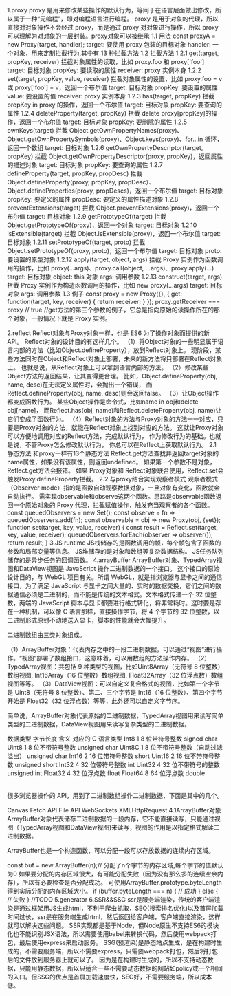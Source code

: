 1.proxy
proxy 是用来修改某些操作的默认行为，等同于在语言层面做出修改，所以属于一种“元编程”，即对编程语言进行编程。
proxy 是用于对象的代理，所以直接对对象操作不会经过 proxy，而是通过 proxy 对对象进行操作，所以 proxy 可以理解为对对象的一层封装。proxy对象可以被继承
1.1 用法
const proxyA = new Proxy(target, handler);
target: 要使用 proxy 包装的目标对象
handler: 一个对象，用来定制拦截行为,其中有 13 种拦截方法
1.2 拦截方法
1.2.1 get(target, propKey, receiver)
拦截对象属性的读取，比如 proxy.foo 和 proxy['foo']
target: 目标对象
propKey: 要读取的属性
receiver: proxy 实例本身
1.2.2 set(target, propKey, value, receiver)
拦截对象属性的设置，比如 proxy.foo = v 或 proxy['foo'] = v，返回一个布尔值
target: 目标对象
propKey: 要设置的属性
value: 要设置的值
receiver: proxy 实例本身
1.2.3 has(target, propKey)
拦截 propKey in proxy 的操作，返回一个布尔值
target: 目标对象
propKey: 要查询的属性
1.2.4 deleteProperty(target, propKey)
拦截 delete proxy[propKey]的操作，返回一个布尔值
target: 目标对象
propKey: 要删除的属性
1.2.5 ownKeys(target)
拦截 Object.getOwnPropertyNames(proxy)、Object.getOwnPropertySymbols(proxy)、Object.keys(proxy)、for...in 循环，返回一个数组
target: 目标对象
1.2.6 getOwnPropertyDescriptor(target, propKey)
拦截 Object.getOwnPropertyDescriptor(proxy, propKey)，返回属性的描述对象
target: 目标对象
propKey: 要查询的属性
1.2.7 defineProperty(target, propKey, propDesc)
拦截 Object.defineProperty(proxy, propKey, propDesc）、Object.defineProperties(proxy, propDescs)，返回一个布尔值
target: 目标对象
propKey: 要定义的属性
propDesc: 要定义的属性描述对象
1.2.8 preventExtensions(target)
拦截 Object.preventExtensions(proxy)，返回一个布尔值
target: 目标对象
1.2.9 getPrototypeOf(target)
拦截 Object.getPrototypeOf(proxy)，返回一个对象
target: 目标对象
1.2.10 isExtensible(target)
拦截 Object.isExtensible(proxy)，返回一个布尔值
target: 目标对象
1.2.11 setPrototypeOf(target, proto)
拦截 Object.setPrototypeOf(proxy, proto)，返回一个布尔值
target: 目标对象
proto: 要设置的原型对象
1.2.12 apply(target, object, args)
拦截 Proxy 实例作为函数调用的操作，比如 proxy(...args)、proxy.call(object, ...args)、proxy.apply(...)
target: 目标对象
object: this 对象
args: 调用参数
1.2.13 construct(target, args)
拦截 Proxy 实例作为构造函数调用的操作，比如 new proxy(...args)
target: 目标对象
args: 调用参数
1.3 例子
 const proxy = new Proxy({}, {
  get: function(target, key, receiver) {
    return receiver;
  }
});
proxy.getReceiver === proxy // true
//get方法的第三个参数的例子，它总是指向原始的读操作所在的那个对象，一般情况下就是 Proxy 实例。

2.reflect
Reflect对象与Proxy对象一样，也是 ES6 为了操作对象而提供的新 API。
Reflect对象的设计目的有这样几个。
（1）将Object对象的一些明显属于语言内部的方法（比如Object.defineProperty），放到Reflect对象上。
现阶段，某些方法同时在Object和Reflect对象上部署，未来的新方法将只部署在Reflect对象上。
也就是说，从Reflect对象上可以拿到语言内部的方法。
（2）修改某些Object方法的返回结果，让其变得更合理。
比如，Object.defineProperty(obj, name, desc)在无法定义属性时，会抛出一个错误，
而Reflect.defineProperty(obj, name, desc)则会返回false。
（3）让Object操作都变成函数行为。
某些Object操作是命令式，比如name in obj和delete obj[name]，
而Reflect.has(obj, name)和Reflect.deleteProperty(obj, name)让它们变成了函数行为。
（4）Reflect对象的方法与Proxy对象的方法一一对应，只要是Proxy对象的方法，就能在Reflect对象上找到对应的方法。
这就让Proxy对象可以方便地调用对应的Reflect方法，完成默认行为，
作为修改行为的基础。也就是说，不管Proxy怎么修改默认行为，
你总可以在Reflect上获取默认行为。
2.1 静态方法
 和proxy一样有13个静态方法
 Reflect.get方法查找并返回target对象的name属性，如果没有该属性，则返回undefined。
 如果第一个参数不是对象，Reflect.get方法会报错。
 如果 Proxy对象和 Reflect对象联合使用，Reflect.set会触发Proxy.defineProperty拦截。
 2.2 与proxy结合实现观察者模式
 观察者模式（Observer mode）指的是函数自动观察数据对象，一旦对象有变化，函数就会自动执行。
 需实现observable和observe这两个函数。思路是observable函数返回一个原始对象的 Proxy 代理，拦截赋值操作，触发充当观察者的各个函数。
 const queuedObservers = new Set();
const observe = fn => queuedObservers.add(fn);
const observable = obj => new Proxy(obj, {set});
function set(target, key, value, receiver) {
  const result = Reflect.set(target, key, value, receiver);
  queuedObservers.forEach(observer => observer());
  return result;
}
3.JS runtime
JS栈储存的是函数调用的帧，每个帧包含了函数的参数和局部变量等信息。
JS堆储存的是对象和数组等复杂数据结构。
JS任务队列储存的是异步任务的回调函数。
4.arrayBuffer
ArrayBuffer对象、TypedArray视图和DataView视图是 JavaScript 操作二进制数据的一个接口。
这个接口的原始设计目的，与 WebGL 项目有关。所谓 WebGL，就是指浏览器与显卡之间的通信接口，为了满足 JavaScript 与显卡之间大量的、实时的数据交换，它们之间的数据通信必须是二进制的，而不能是传统的文本格式。文本格式传递一个 32 位整数，两端的 JavaScript 脚本与显卡都要进行格式转化，将非常耗时。这时要是存在一种机制，可以像 C 语言那样，直接操作字节，将 4 个字节的 32 位整数，以二进制形式原封不动地送入显卡，脚本的性能就会大幅提升。

二进制数组由三类对象组成。

（1）ArrayBuffer对象：代表内存之中的一段二进制数据，可以通过“视图”进行操作。“视图”部署了数组接口，这意味着，可以用数组的方法操作内存。
（2）TypedArray视图：共包括 9 种类型的视图，比如Uint8Array（无符号 8 位整数）数组视图, Int16Array（16 位整数）数组视图, Float32Array（32 位浮点数）数组视图等等。
（3）DataView视图：可以自定义复合格式的视图，比如第一个字节是 Uint8（无符号 8 位整数）、第二、三个字节是 Int16（16 位整数）、第四个字节开始是 Float32（32 位浮点数）等等，此外还可以自定义字节序。

简单说，ArrayBuffer对象代表原始的二进制数据，TypedArray视图用来读写简单类型的二进制数据，DataView视图用来读写复杂类型的二进制数据。
<table>
<tr>数据类型	字节长度	含义	对应的 C 语言类型

</tr>
Int8	1	8 位带符号整数	signed char
Uint8	1	8 位不带符号整数	unsigned char
Uint8C	1	8 位不带符号整数（自动过滤溢出）	unsigned char
Int16	2	16 位带符号整数	short
Uint16	2	16 位不带符号整数	unsigned short
Int32	4	32 位带符号整数	int
Uint32	4	32 位不带符号的整数	unsigned int
Float32	4	32 位浮点数	float
Float64	8	64 位浮点数	double
</table>

很多浏览器操作的 API，用到了二进制数组操作二进制数据，下面是其中的几个。

Canvas
Fetch API
File API
WebSockets
XMLHttpRequest
4.1ArrayBuffer对象
ArrayBuffer对象代表储存二进制数据的一段内存，它不能直接读写，只能通过视图（TypedArray视图和DataView视图)来读写，视图的作用是以指定格式解读二进制数据。

ArrayBuffer也是一个构造函数，可以分配一段可以存放数据的连续内存区域。

const buf = new ArrayBuffer(n);// 分配了n个字节的内存区域,每个字节的值默认为0
如果要分配的内存区域很大，有可能分配失败（因为没有那么多的连续空余内存），所以有必要检查是否分配成功。
可使用ArrayBuffer.prototype.byteLength得到实际分配的内存区域大小。
if (buffer.byteLength === n) {
  // 成功
} else {
  // 失败
}
//TODO
5.generator
6.SSR&&SSG
ssr是服务端渲染，传统的客户端渲染是通过框架用JS生成html，不利于爬虫抓取，SEO(搜索排名优化)以及首屏加载时间过长，ssr是在服务端生成html，然后返回给客户端，客户端直接渲染，这样就可以解决这些问题。
SSR实现都是基于Node，但Node原生不支持ES6的模块化也不能识别JSX语法，所以需要使用babel来转换代码，然后使用webpack打包，最后使用express来启动服务。
SSG(预渲染)是静态站点生成，是在构建时生成的，不需要服务端，所以不需要express，只需要webpack打包，然后将打包后的文件放到服务器上就可以了。
因为是在构建时生成的，所以不支持动态数据，只能用静态数据，所以只适合一些不需要动态数据的网站如policy或一个相同的入口。但SSG的优点是首屏加载速度快，SEO好，不需要服务端，所以成本低。
